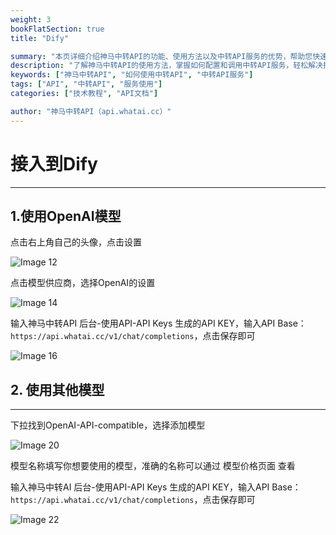 ```yaml
---
weight: 3
bookFlatSection: true
title: "Dify"

summary: "本页详细介绍神马中转API的功能、使用方法以及中转API服务的优势，帮助您快速上手并提升效率。"
description: "了解神马中转API的使用方法，掌握如何配置和调用中转API服务，轻松解决接口调用难题。"
keywords: ["神马中转API", "如何使用中转API", "中转API服务"]
tags: ["API", "中转API", "服务使用"]
categories: ["技术教程", "API文档"]

author: "神马中转API（api.whatai.cc）"
---
```


# 接入到Dify
---

## 1.使用OpenAI模型
点击右上角自己的头像，点击设置

![Image 12](https://pic2.imgdd.cc/item/68cd0337fcdff65483031291.png)


点击模型供应商，选择OpenAI的设置

![Image 14](https://pic2.imgdd.cc/item/68cd0351fcdff654830312b1.png)



输入神马中转API 后台-使用API-API Keys 生成的API KEY，输入API Base：`https://api.whatai.cc/v1/chat/completions`，点击保存即可

![Image 16](https://pic2.imgdd.cc/item/68cd0399fcdff65483031318.png)




## 2. 使用其他模型
---

下拉找到OpenAI-API-compatible，选择添加模型

![Image 20](https://pic2.imgdd.cc/item/68cd03ecfcdff654830313a8.png)


模型名称填写你想要使用的模型，准确的名称可以通过 模型价格页面 查看

输入神马中转AI 后台-使用API-API Keys 生成的API KEY，输入API Base：`https://api.whatai.cc/v1/chat/completions`，点击保存即可

![Image 22](https://pic2.imgdd.cc/item/68cd041afcdff654830313ea.png)

